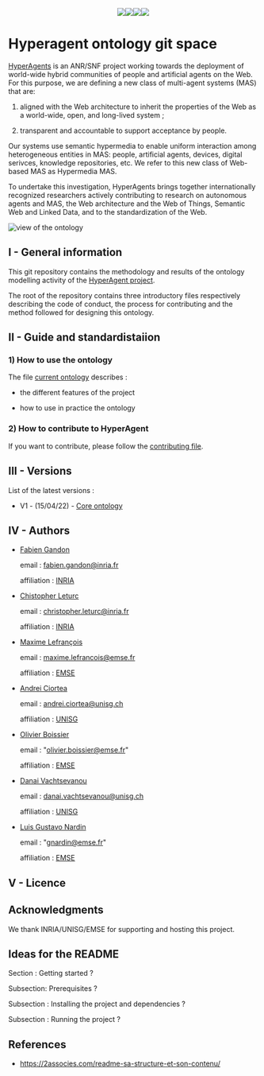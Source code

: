 <p align="center"><img src="https://img.shields.io/badge/Pass-139-green"/><img src="https://img.shields.io/badge/Not tested-20-white"/><img src="https://img.shields.io/badge/Minor fail-139-orange"/><img src="https://img.shields.io/badge/Major fail-3-red"/></p>

# Hyperagent ontology git space















[HyperAgents](https://www.hyperagents.org/) is an ANR/SNF project working towards the deployment of world-wide hybrid communities of people and artificial agents on the Web. For this purpose, we are defining a new class of multi-agent systems (MAS) that are: 















1) aligned with the Web architecture to inherit the properties of the Web as a world-wide, open, and long-lived system ; 















2) transparent and accountable to support acceptance by people. 















Our systems use semantic hypermedia to enable uniform interaction among heterogeneous entities in MAS: people, artificial agents, devices, digital serivces, knowledge repositories, etc. We refer to this new class of Web-based MAS as Hypermedia MAS.







To undertake this investigation, HyperAgents brings together internationally recognized researchers actively contributing to research on autonomous agents and MAS, the Web architecture and the Web of Things, Semantic Web and Linked Data, and to the standardization of the Web.























![view of the ontology](https://github.com/HyperAgents/ns.hyperagents.org/blob/master/resources/hmas-webvowl-v2.jpg)























## I - General information















This git repository contains the methodology and results of the ontology modelling activity of the [HyperAgent project](https://www.hyperagents.org/).







The root of the repository contains three introductory files respectively describing the code of conduct, the process for contributing and the method followed for designing this ontology.















## II - Guide and standardistaiion















### 1) How to use the ontology















The file [current ontology](https://github.com/HyperAgents/ns.hyperagents.org/blob/master/MODELING-ONTOLOGIES.md) describes :







* the different features of the project







* how to use in practice the ontology























### 2) How to contribute to HyperAgent















If you want to contribute, please follow the [contributing file](https://github.com/HyperAgents/ns.hyperagents.org/blob/master/CONTRIBUTING.md).























## III - Versions































List of the latest versions : 







* V1 - (15/04/22) - [Core ontology](https://github.com/HyperAgents/ns.hyperagents.org/milestone/1?closed=1) 























## IV - Authors























* [Fabien Gandon](http://fabien.info/)















  email : fabien.gandon@inria.fr 







  







  affiliation : [INRIA](https://inria.fr/) 































* [Chistopher Leturc](https://emse.fr/~leturc/) 















  email : christopher.leturc@inria.fr







  







  affiliation :  [INRIA](https://inria.fr/) 























* [Maxime Lefrançois](http://maxime-lefrancois.info/me#) 







 







  email : maxime.lefrancois@emse.fr 







  







  affiliation : [EMSE](https://www.mines-stetienne.fr/) 























* [Andrei Ciortea](http://iri.for/andrei) 















  email : andrei.ciortea@unisg.ch 







  







  affiliation : [UNISG](https://www.unisg.ch/en)  























* [Olivier Boissier](https://www.emse.fr/~boissier/) 















  email : "olivier.boissier@emse.fr" 







  







  affiliation : [EMSE](https://mines-stetienne.fr) 







  















* [Danai Vachtsevanou](https://danaivach.inrupt.net/profile/card#me)















  email : danai.vachtsevanou@unisg.ch 







  







  affiliation : [UNISG](https://www.unisg.ch/en) 















* [Luis Gustavo Nardin](https://www.emse.fr/~gardin/) 















  email : "gnardin@emse.fr" 







  







  affiliation : [EMSE](https://mines-stetienne.fr) 















## V - Licence























## Acknowledgments















We thank INRIA/UNISG/EMSE for supporting and hosting this project.























## Ideas for the README















Section :  Getting started ?















Subsection: Prerequisites ?















Subsection : Installing the project and dependencies ?















Subsection : Running the project ?































## References























* https://2associes.com/readme-sa-structure-et-son-contenu/
